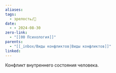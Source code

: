 ```yaml
---
aliases: 
tags:
  - зрелость/🌱
date:
  - - 2024-08-30
zero-link:
  - "[[00 Психология]]"
parents:
  - "[[_inbox/Виды конфликтов|Виды конфликтов]]"
linked:
---
```

Конфликт внутреннего состояния человека.